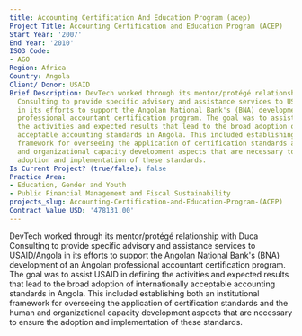 ```yaml
---
title: Accounting Certification And Education Program (acep)
Project Title: Accounting Certification and Education Program (ACEP)
Start Year: '2007'
End Year: '2010'
ISO3 Code:
- AGO
Region: Africa
Country: Angola
Client/ Donor: USAID
Brief Description: DevTech worked through its mentor/protégé relationship with Duca
  Consulting to provide specific advisory and assistance services to USAID/Angola
  in its efforts to support the Angolan National Bank's (BNA) development of an Angolan
  professional accountant certification program. The goal was to assist USAID in defining
  the activities and expected results that lead to the broad adoption of internationally
  acceptable accounting standards in Angola. This included establishing both an institutional
  framework for overseeing the application of certification standards and the human
  and organizational capacity development aspects that are necessary to ensure the
  adoption and implementation of these standards.
Is Current Project? (true/false): false
Practice Area:
- Education, Gender and Youth
- Public Financial Management and Fiscal Sustainability
projects_slug: Accounting-Certification-and-Education-Program-(ACEP)
Contract Value USD: '478131.00'
---
```


DevTech worked through its mentor/protégé relationship with Duca Consulting to provide specific advisory and assistance services to USAID/Angola in its efforts to support the Angolan National Bank's (BNA) development of an Angolan professional accountant certification program. The goal was to assist USAID in defining the activities and expected results that lead to the broad adoption of internationally acceptable accounting standards in Angola. This included establishing both an institutional framework for overseeing the application of certification standards and the human and organizational capacity development aspects that are necessary to ensure the adoption and implementation of these standards.